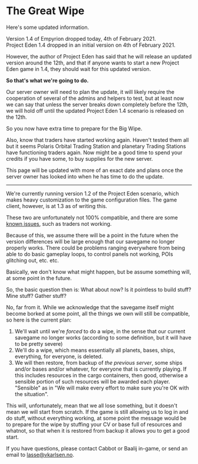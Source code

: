 # The Great Wipe

Here's some updated information.

Version 1.4 of Empyrion dropped today, 4th of February 2021.  
Project Eden 1.4 dropped in an initial version on 4th of February 2021.

However, the author of Project Eden has said that he will release an updated version around the 12th, and that if anyone wants to start a new Project Eden game in 1.4, they should wait for this updated version.

**So that's what we're going to do.**

Our server owner will need to plan the update, it will likely require the cooperation of several of the admins and helpers to test, but at least now we can say that unless the server breaks down completely before the 12th, we will hold off until the updated Project Eden 1.4 scenario is released on the 12th.

So you now have extra time to prepare for the Big Wipe.

Also, know that traders have started working again. Haven't tested them all but it seems Polaris Orbital Trading Station and planetary Trading Stations have functioning traders again. Now might be a good time to spend your credits if you have some, to buy supplies for the new server.

This page will be updated with more of an exact date and plans once the server owner has looked into when he has time to do the update.

---

We're currently running version 1.2 of the Project Eden scenario, which makes heavy customization to the game configuration files.
The game client, however, is at 1.3 as of writing this.

These two are unfortunately not 100% compatible, and there are some [known issues](known-issues.md), such as traders not working.

Because of this, we assume there will be a point in the future when the version differences will be large enough that our savegame no longer properly works.
There could be problems ranging everywhere from being able to do basic gameplay loops, to control panels not working, POIs glitching out, etc. etc.

Basically, we don't know what might happen, but be assume something will, at some point in the future.

So, the basic question then is: What about now? Is it pointless to build stuff? Mine stuff? Gather stuff?

No, far from it. While we acknowledge that the savegame itself might become borked at some point, all the things we own will still be compatible, so here is the current plan:

1. We'll wait until we're *forced* to do a wipe, in the sense that our current savegame no longer works (according to some definition, but it will have to be pretty severe)
2. We'll do a wipe, which means essentially all planets, bases, ships, everything, for everyone, is deleted.
3. We will then restore, from backup of *the previous server*, some ships and/or bases and/or whatever, for everyone that is currently playing. If this includes resources in the cargo containers, then good, otherwise a sensible portion of such resources will be awarded each player. "Sensible" as in "We will make every effort to make sure you're OK with the situation".

This will, unfortunately, mean that we all lose something, but it doesn't mean we will start from scratch. If the game is still allowing us to log in and do stuff, without everything working, at some point the message would be to prepare for the wipe by stuffing your CV or base full of resources and whatnot, so that when it is restored from backup it allows you to get a good start.

If you have questions, please contact Cabbot or Baalij in-game, or send an email to [lasse@vkarlsen.no](mailto:lasse@vkarlsen.no).
